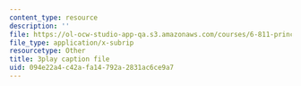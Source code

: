 ```yaml
---
content_type: resource
description: ''
file: https://ol-ocw-studio-app-qa.s3.amazonaws.com/courses/6-811-principles-and-practice-of-assistive-technology-fall-2014/094e22a4c42afa14792a2831ac6ce9a7_x18bMLW4eO4.srt
file_type: application/x-subrip
resourcetype: Other
title: 3play caption file
uid: 094e22a4-c42a-fa14-792a-2831ac6ce9a7
---
```

